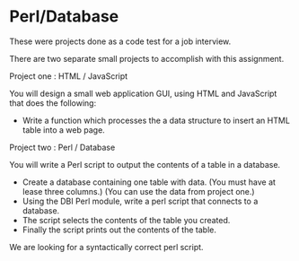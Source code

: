 # Perl/Database

These were projects done as a code test for a job interview. 

There are two separate small projects to accomplish with this assignment.

Project one : HTML / JavaScript

You will design a small web application GUI, using HTML and JavaScript that does the following:

- Write a function which processes the a data structure to insert an HTML table into a web page.

Project two : Perl / Database

You will write a Perl script to output the contents of a table in a database.

- Create a database containing one table with data.  (You must have at lease three columns.)  (You can use the data from project one.)
- Using the DBI Perl module, write a perl script that connects to a database.
- The script selects the contents of the table you created.
- Finally the script prints out the contents of the table.

We are looking for a syntactically correct perl script.
